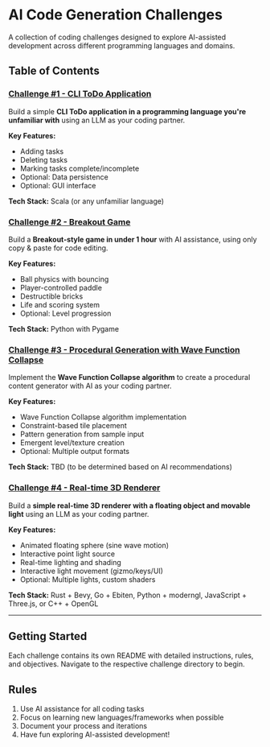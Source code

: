 # AI Code Generation Challenges

A collection of coding challenges designed to explore AI-assisted development across different programming languages and domains.

## Table of Contents

### [Challenge #1 - CLI ToDo Application](./challenges-01/)
Build a simple **CLI ToDo application in a programming language you're unfamiliar with** using an LLM as your coding partner.

**Key Features:**
- Adding tasks
- Deleting tasks  
- Marking tasks complete/incomplete
- Optional: Data persistence
- Optional: GUI interface

**Tech Stack:** Scala (or any unfamiliar language)

### [Challenge #2 - Breakout Game](./challenges-02/)
Build a **Breakout-style game in under 1 hour** with AI assistance, using only copy & paste for code editing.

**Key Features:**
- Ball physics with bouncing
- Player-controlled paddle
- Destructible bricks
- Life and scoring system
- Optional: Level progression

**Tech Stack:** Python with Pygame

### [Challenge #3 - Procedural Generation with Wave Function Collapse](./challenges-03/)
Implement the **Wave Function Collapse algorithm** to create a procedural content generator with AI as your coding partner.

**Key Features:**
- Wave Function Collapse algorithm implementation
- Constraint-based tile placement
- Pattern generation from sample input
- Emergent level/texture creation
- Optional: Multiple output formats

**Tech Stack:** TBD (to be determined based on AI recommendations)

### [Challenge #4 - Real-time 3D Renderer](./challenges-04/)
Build a **simple real-time 3D renderer with a floating object and movable light** using an LLM as your coding partner.

**Key Features:**
- Animated floating sphere (sine wave motion)
- Interactive point light source
- Real-time lighting and shading
- Interactive light movement (gizmo/keys/UI)
- Optional: Multiple lights, custom shaders

**Tech Stack:** Rust + Bevy, Go + Ebiten, Python + moderngl, JavaScript + Three.js, or C++ + OpenGL

---

## Getting Started

Each challenge contains its own README with detailed instructions, rules, and objectives. Navigate to the respective challenge directory to begin.

## Rules

1. Use AI assistance for all coding tasks
2. Focus on learning new languages/frameworks when possible
3. Document your process and iterations
4. Have fun exploring AI-assisted development!

